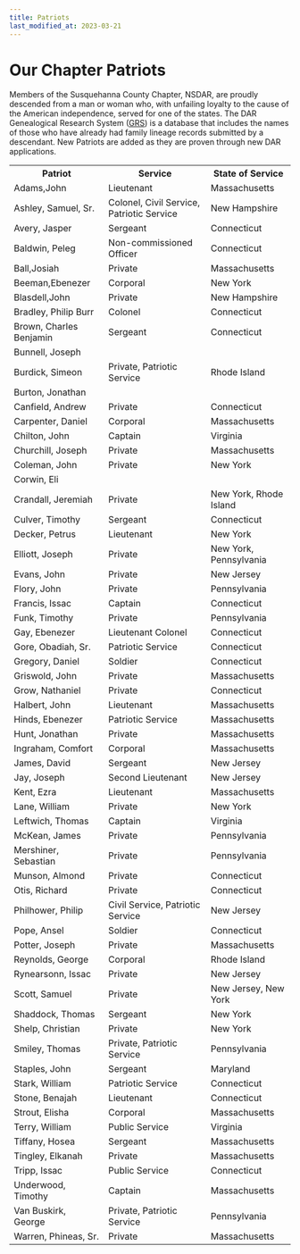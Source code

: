 ```yaml
---
title: Patriots
last_modified_at: 2023-03-21
---
```


# Our Chapter Patriots

Members of the Susquehanna County Chapter, NSDAR, are proudly descended from a man
or woman who, with unfailing loyalty to the cause of the American independence,
served for one of the states.  The DAR Genealogical Research System ([GRS](https://services.dar.org/members/dar_research/search/default.cfm?tab_id=0&national_number=daradmin)) is a database that includes the names of those who have already had family lineage records submitted by a descendant.
New Patriots are added as they are proven through new DAR applications.

<table class-"styled">
<tr>
  <th>Patriot</th>
  <th>Service</th>
  <th>State of Service</th>
<tr>
  <td>Adams,John</td>
  <td>Lieutenant</td>
  <td>Massachusetts</td>
<tr>
  <td>Ashley, Samuel, Sr.</td>
  <td>Colonel, Civil Service, Patriotic Service</td>
  <td>New Hampshire</td>
<tr>
  <td>Avery, Jasper</td>
  <td>Sergeant</td>
  <td>Connecticut</td>
<tr>
  <td>Baldwin, Peleg</td>
  <td>Non-commissioned Officer</td>
  <td>Connecticut</td>
<tr>
  <td>Ball,Josiah</td>
  <td>Private</td>
  <td>Massachusetts</td>
<tr>
  <td>Beeman,Ebenezer</td>
  <td>Corporal</td>
  <td>New York</td>
<tr>
  <td>Blasdell,John</td>
  <td>Private</td>
  <td>New Hampshire</td>
<tr>
  <td>Bradley, Philip Burr</td>
  <td>Colonel</td>
  <td>Connecticut</td>
<tr>
  <td>Brown, Charles Benjamin</td>
  <td>Sergeant</td>
  <td>Connecticut</td>
<tr>
  <td>Bunnell, Joseph</td>
  <td></td>
  <td></td>
<tr>
  <td>Burdick, Simeon</td>
  <td>Private, Patriotic Service</td>
  <td>Rhode Island</td>
<tr>
  <td>Burton, Jonathan</td>
  <td></td>
  <td></td>
<tr>
  <td>Canfield, Andrew</td>
  <td>Private</td>
  <td>Connecticut</td>
<tr>
  <td>Carpenter, Daniel</td>
  <td>Corporal</td>
  <td>Massachusetts</td>
<tr>
  <td>Chilton, John</td>
  <td>Captain</td>
  <td>Virginia</td>
<tr>
  <td>Churchill, Joseph</td>
  <td>Private</td>
  <td>Massachusetts</td>
<tr>
  <td>Coleman, John</td>
  <td>Private</td>
  <td>New York</td>
<tr>
  <td>Corwin, Eli</td>
  <td></td>
  <td></td>
<tr>
  <td>Crandall, Jeremiah</td>
  <td>Private</td>
  <td>New York, Rhode Island</td>
<tr>
  <td>Culver, Timothy</td>
  <td>Sergeant</td>
  <td>Connecticut</td>
<tr>
  <td>Decker, Petrus</td>
  <td>Lieutenant</td>
  <td>New York</td>
<tr>
  <td>Elliott, Joseph</td>
  <td>Private</td>
  <td>New York, Pennsylvania</td>
<tr>
  <td>Evans, John</td>
  <td>Private</td>
  <td>New Jersey</td>
<tr>
  <td>Flory, John</td>
  <td>Private</td>
  <td>Pennsylvania</td>
<tr>
  <td>Francis, Issac</td>
  <td>Captain</td>
  <td>Connecticut</td>
<tr>
  <td>Funk, Timothy</td>
  <td>Private</td>
  <td>Pennsylvania</td>
<tr>
  <td>Gay, Ebenezer</td>
  <td>Lieutenant Colonel</td>
  <td>Connecticut</td>
<tr>
  <td>Gore, Obadiah, Sr.</td>
  <td>Patriotic Service</td>
  <td>Connecticut</td>
<tr>
  <td>Gregory, Daniel</td>
  <td>Soldier</td>
  <td>Connecticut</td>
<tr>
  <td>Griswold, John</td>
  <td>Private</td>
  <td>Massachusetts</td>
<tr>
  <td>Grow, Nathaniel</td>
  <td>Private</td>
  <td>Connecticut</td>
<tr>
  <td>Halbert, John</td>
  <td>Lieutenant</td>
  <td>Massachusetts</td>
<tr>
  <td>Hinds, Ebenezer</td>
  <td>Patriotic Service</td>
  <td>Massachusetts</td>
<tr>
  <td>Hunt, Jonathan</td>
  <td>Private</td>
  <td>Massachusetts</td>
<tr>
  <td>Ingraham, Comfort</td>
  <td>Corporal</td>
  <td>Massachusetts</td>
<tr>
  <td>James, David</td>
  <td>Sergeant</td>
  <td>New Jersey</td>
<tr>
  <td>Jay, Joseph</td>
  <td>Second Lieutenant</td>
  <td>New Jersey</td>
<tr>
  <td>Kent, Ezra</td>
  <td>Lieutenant</td>
  <td>Massachusetts</td>
<tr>
  <td>Lane, William</td>
  <td>Private</td>
  <td>New York</td>
<tr>
  <td>Leftwich, Thomas</td>
  <td>Captain</td>
  <td>Virginia</td>
<tr>
  <td>McKean, James</td>
  <td>Private</td>
  <td>Pennsylvania</td>
<tr>  
  <td>Mershiner, Sebastian</td>
  <td>Private</td>
  <td>Pennsylvania</td>
<tr>  
  <td>Munson, Almond</td>
  <td>Private</td>
  <td>Connecticut</td>
<tr>  
  <td>Otis, Richard</td>
  <td>Private</td>
  <td>Connecticut</td>
<tr>
  <td>Philhower, Philip</td>
  <td>Civil Service, Patriotic Service</td>
  <td>New Jersey</td>
<tr>
  <td>Pope, Ansel</td>
  <td>Soldier</td>
  <td>Connecticut</td>
<tr>
  <td>Potter, Joseph</td>
  <td>Private</td>
  <td>Massachusetts</td>
<tr>
  <td>Reynolds, George</td>
  <td>Corporal</td>
  <td>Rhode Island</td>
<tr>
  <td>Rynearsonn, Issac</td>
  <td>Private</td>
  <td>New Jersey</td>
<tr>
  <td>Scott, Samuel</td>
  <td>Private</td>
  <td>New Jersey, New York</td>
<tr>
  <td>Shaddock, Thomas</td>
  <td>Sergeant</td>
  <td>New York</td>
<tr>
  <td>Shelp, Christian</td>
  <td>Private</td>
  <td>New York</td>
<tr>
  <td>Smiley, Thomas</td>
  <td>Private, Patriotic Service</td>
  <td>Pennsylvania</td>
<tr>
  <td>Staples, John</td>
  <td>Sergeant</td>
  <td>Maryland</td>
<tr>
  <td>Stark, William</td>
  <td>Patriotic Service</td>
  <td>Connecticut</td>
<tr>
  <td>Stone, Benajah</td>
  <td>Lieutenant</td>
  <td>Connecticut</td>
<tr>
  <td>Strout, Elisha</td>
  <td>Corporal</td>
  <td>Massachusetts</td>
<tr>
  <td>Terry, William</td>
  <td>Public Service</td>
  <td>Virginia</td>
<tr>
  <td>Tiffany, Hosea</td>
  <td>Sergeant</td>
  <td>Massachusetts</td>
<tr>
  <td>Tingley, Elkanah</td>
  <td>Private</td>
  <td>Massachusetts</td>
<tr>
  <td>Tripp, Issac</td>
  <td>Public Service</td>
  <td>Connecticut</td>
<tr>
  <td>Underwood, Timothy</td>
  <td>Captain</td>
  <td>Massachusetts</td>
<tr>
  <td>Van Buskirk, George</td>
  <td>Private, Patriotic Service</td>
  <td>Pennsylvania</td>
<tr>
  <td>Warren, Phineas, Sr.</td>
  <td>Private</td>
  <td>Massachusetts</td>
